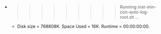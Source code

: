 * >>>>>>>>> Running inst-min-con-auto-log-root.sh ...
  * Disk size = 768808K. Space Used = 16K. Runtime = 00:00:00:00.

